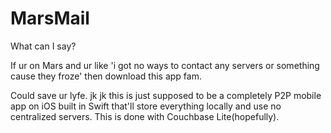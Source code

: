 # MarsMail

What can I say?

If ur on Mars and ur like 'i got no ways to contact any servers or something cause they froze' then download this app fam.

Could save ur lyfe. jk jk this is just supposed to be a completely P2P mobile app on iOS built in Swift that'll store 
everything locally and use no centralized servers. This is done with Couchbase Lite(hopefully).
